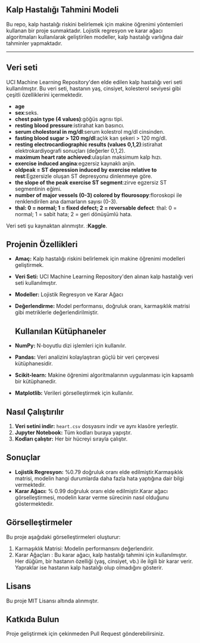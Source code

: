 ## Kalp Hastalığı Tahmini Modeli

Bu repo, kalp hastalığı riskini belirlemek için makine öğrenimi yöntemleri kullanan bir proje sunmaktadır. Lojistik regresyon ve karar ağacı algoritmaları kullanılarak geliştirilen modeller, kalp hastalığı varlığına dair tahminler yapmaktadır.

----

## Veri seti

UCI Machine Learning Repository'den elde edilen kalp hastalığı veri seti kullanılmıştır. Bu veri seti, hastanın yaş, cinsiyet, kolesterol seviyesi gibi çeşitli özelliklerini içermektedir.

-  **age**
-  **sex**:seks.
-  **chest pain type (4 values)**:göğüs agrısı tipi.
-  **resting blood pressure**:istirahat kan basıncı.
-  **serum cholestoral in mg/dl**:serum kolestrol mg/dl cinsinden.
-  **fasting blood sugar > 120 mg/dl**:açlık kan şekeri > 120 mg/dl.
-  **resting electrocardiographic results (values 0,1,2)**:istirahat elektrokardiyografi sonuçları (değerler 0,1,2).
-  **maximum heart rate achieved**:ulaşılan maksimum kalp hızı.
-  **exercise induced angina**:egzersiz kaynaklı anjin.
-  **oldpeak = ST depression induced by exercise relative to rest**:Egzersizle oluşan ST depresyonu dinlenmeye göre.
-  **the slope of the peak exercise ST segment**:zirve egzersiz ST segmentinin eğimi.
-  **number of major vessels (0-3) colored by flourosopy**:floroskopi ile renklendirilen ana damarların sayısı (0-3).
-  **thal: 0 = normal; 1 = fixed defect; 2 = reversable defect**: thal: 0 = normal; 1 = sabit hata; 2 = geri dönüşümlü hata.

Veri seti şu kaynaktan alınmıştır. :**Kaggle**.



## Projenin Özellikleri

* **Amaç:** Kalp hastalığı riskini belirlemek için makine öğrenimi modelleri geliştirmek.
* **Veri Seti:** UCI Machine Learning Repository'den alınan kalp hastalığı veri seti kullanılmıştır.
* **Modeller:** Lojistik Regresyon ve Karar Ağacı
* **Değerlendirme:** Model performansı, doğruluk oranı, karmaşıklık matrisi gibi metriklerle değerlendirilmiştir.


  ## Kullanılan Kütüphaneler
* **NumPy:** N-boyutlu dizi işlemleri için kullanılır.
* **Pandas:** Veri analizini kolaylaştıran güçlü bir veri çerçevesi kütüphanesidir.
* **Scikit-learn:** Makine öğrenimi algoritmalarının uygulanması için kapsamlı bir kütüphanedir.
* **Matplotlib:** Verileri görselleştirmek için kullanılır.

## Nasıl Çalıştırılır
1. **Veri setini indir:** `heart.csv` dosyasını indir ve aynı klasöre yerleştir.
2. **Jupyter Notebook:** Tüm kodları buraya yapıştır.
3. **Kodları çalıştır:** Her bir hücreyi sırayla çalıştır.

## Sonuçlar
* **Lojistik Regresyon:** %0.79 doğruluk oranı elde edilmiştir.Karmaşıklık matrisi, modelin hangi durumlarda daha fazla hata yaptığına dair bilgi vermektedir.
* **Karar Ağacı:** % 0.99 doğruluk oranı elde edilmiştir.Karar ağacı görselleştirmesi, modelin karar verme sürecinin nasıl olduğunu göstermektedir.


## Görselleştirmeler
Bu proje aşağıdaki görselleştirmeleri oluşturur:
1. Karmaşıklık Matrisi: Modelin performansını değerlendirir.
2. Karar Ağaçları : Bu karar ağacı, kalp hastalığı tahmini için kullanılmıştır. Her düğüm, bir hastanın özelliği (yaş, cinsiyet, vb.) ile ilgili bir karar verir. Yapraklar ise hastanın kalp hastalığı olup olmadığını gösterir.



## Lisans
Bu proje MIT Lisansı altında alınmıştır.

## Katkıda Bulun
Proje geliştirmek için çekinmeden Pull Request gönderebilirsiniz.



